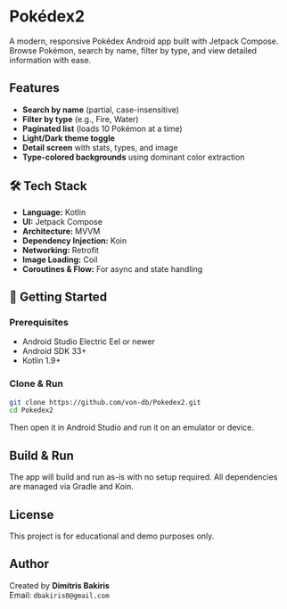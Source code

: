 # Pokédex2

A modern, responsive Pokédex Android app built with Jetpack Compose. Browse Pokémon, search by name, filter by type, and view detailed information with ease.

##  Features

-  **Search by name** (partial, case-insensitive)
-  **Filter by type** (e.g., Fire, Water)
-  **Paginated list** (loads 10 Pokémon at a time)
-  **Light/Dark theme toggle**
-  **Detail screen** with stats, types, and image
-  **Type-colored backgrounds** using dominant color extraction

## 🛠 Tech Stack

- **Language:** Kotlin
- **UI:** Jetpack Compose
- **Architecture:** MVVM
- **Dependency Injection:** Koin
- **Networking:** Retrofit
- **Image Loading:** Coil
- **Coroutines & Flow:** For async and state handling

## 🚀 Getting Started

### Prerequisites

- Android Studio Electric Eel or newer
- Android SDK 33+
- Kotlin 1.9+

### Clone & Run

```bash
git clone https://github.com/von-db/Pokedex2.git
cd Pokedex2
```

Then open it in Android Studio and run it on an emulator or device.

##  Build & Run

The app will build and run as-is with no setup required. All dependencies are managed via Gradle and Koin.

##  License

This project is for educational and demo purposes only.

##  Author

Created by **Dimitris Bakiris**  
Email: `dbakiris0@gmail.com`

